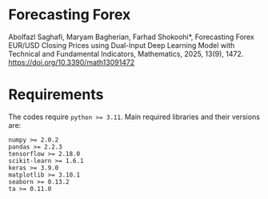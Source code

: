 # Forecasting Forex

Abolfazl Saghafi, Maryam Bagherian, Farhad Shokoohi*, Forecasting Forex EUR/USD Closing Prices using Dual-Input Deep Learning Model with Technical and Fundamental Indicators, Mathematics, 2025, 13(9), 1472. https://doi.org/10.3390/math13091472

# Requirements
The codes require `python >= 3.11`. Main required libraries and their versions are:
```console
numpy >= 2.0.2
pandas >= 2.2.3
tensorflow >= 2.18.0
scikit-learn >= 1.6.1
keras >= 3.9.0
matplotlib >= 3.10.1
seaborn >= 0.13.2
ta >= 0.11.0

```
